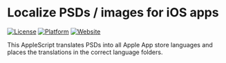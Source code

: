 # Localize PSDs / images for iOS apps

[![License](https://img.shields.io/cocoapods/l/KapabelSDK.svg?style=flat)](https://opensource.org/licenses/MIT)
[![Platform](https://img.shields.io/cocoapods/p/KapabelSDK.svg?style=flat)](https://developer.apple.com/ios/)
[![Website](https://img.shields.io/badge/Website-oyvkva.com-green.svg)](http://oyvkva.com)

This AppleScript translates PSDs into all Apple App store languages and places the translations in the correct language folders.